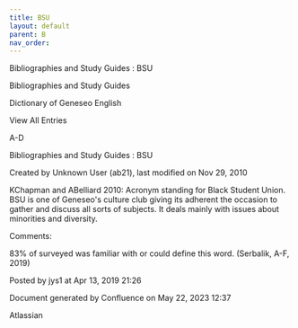 ```yaml
---
title: BSU
layout: default
parent: B
nav_order:
---
```


Bibliographies and Study Guides : BSU

Bibliographies and Study Guides

Dictionary of Geneseo English

View All Entries

A-D

Bibliographies and Study Guides : BSU

Created by  Unknown User (ab21), last modified on Nov 29, 2010

KChapman and ABelliard 2010: Acronym standing for Black Student Union. BSU is one of Geneseo's culture club giving its adherent the occasion to gather and discuss all sorts of subjects. It deals mainly with issues about minorities and diversity. 

Comments:

83% of surveyed was familiar with or could define this word. (Serbalik, A-F, 2019)

Posted by jys1 at Apr 13, 2019 21:26

Document generated by Confluence on May 22, 2023 12:37

Atlassian

